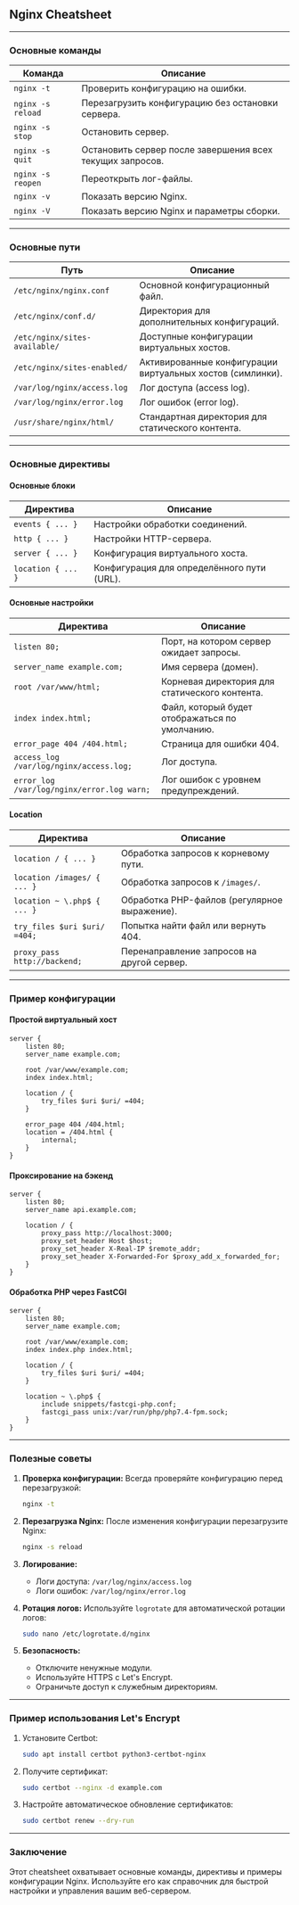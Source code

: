 ## **Nginx Cheatsheet**

---

### **Основные команды**

| Команда                                      | Описание                                                                 |
|----------------------------------------------|-------------------------------------------------------------------------|
| `nginx -t`                                   | Проверить конфигурацию на ошибки.                                       |
| `nginx -s reload`                            | Перезагрузить конфигурацию без остановки сервера.                       |
| `nginx -s stop`                              | Остановить сервер.                                                      |
| `nginx -s quit`                              | Остановить сервер после завершения всех текущих запросов.               |
| `nginx -s reopen`                            | Переоткрыть лог-файлы.                                                  |
| `nginx -v`                                   | Показать версию Nginx.                                                  |
| `nginx -V`                                   | Показать версию Nginx и параметры сборки.                               |

---

### **Основные пути**

| Путь                                         | Описание                                                                 |
|----------------------------------------------|-------------------------------------------------------------------------|
| `/etc/nginx/nginx.conf`                      | Основной конфигурационный файл.                                         |
| `/etc/nginx/conf.d/`                         | Директория для дополнительных конфигураций.                             |
| `/etc/nginx/sites-available/`                | Доступные конфигурации виртуальных хостов.                              |
| `/etc/nginx/sites-enabled/`                  | Активированные конфигурации виртуальных хостов (симлинки).              |
| `/var/log/nginx/access.log`                  | Лог доступа (access log).                                               |
| `/var/log/nginx/error.log`                   | Лог ошибок (error log).                                                 |
| `/usr/share/nginx/html/`                     | Стандартная директория для статического контента.                       |

---

### **Основные директивы**

#### **Основные блоки**
| Директива                                    | Описание                                                                 |
|----------------------------------------------|-------------------------------------------------------------------------|
| `events { ... }`                             | Настройки обработки соединений.                                         |
| `http { ... }`                               | Настройки HTTP-сервера.                                                 |
| `server { ... }`                             | Конфигурация виртуального хоста.                                        |
| `location { ... }`                           | Конфигурация для определённого пути (URL).                              |

#### **Основные настройки**
| Директива                                    | Описание                                                                 |
|----------------------------------------------|-------------------------------------------------------------------------|
| `listen 80;`                                 | Порт, на котором сервер ожидает запросы.                                |
| `server_name example.com;`                   | Имя сервера (домен).                                                    |
| `root /var/www/html;`                        | Корневая директория для статического контента.                          |
| `index index.html;`                          | Файл, который будет отображаться по умолчанию.                          |
| `error_page 404 /404.html;`                  | Страница для ошибки 404.                                                |
| `access_log /var/log/nginx/access.log;`      | Лог доступа.                                                            |
| `error_log /var/log/nginx/error.log warn;`   | Лог ошибок с уровнем предупреждений.                                    |

#### **Location**
| Директива                                    | Описание                                                                 |
|----------------------------------------------|-------------------------------------------------------------------------|
| `location / { ... }`                         | Обработка запросов к корневому пути.                                    |
| `location /images/ { ... }`                  | Обработка запросов к `/images/`.                                        |
| `location ~ \.php$ { ... }`                  | Обработка PHP-файлов (регулярное выражение).                            |
| `try_files $uri $uri/ =404;`                 | Попытка найти файл или вернуть 404.                                     |
| `proxy_pass http://backend;`                 | Перенаправление запросов на другой сервер.                              |

---

### **Пример конфигурации**

#### **Простой виртуальный хост**
```nginx
server {
    listen 80;
    server_name example.com;

    root /var/www/example.com;
    index index.html;

    location / {
        try_files $uri $uri/ =404;
    }

    error_page 404 /404.html;
    location = /404.html {
        internal;
    }
}
```

#### **Проксирование на бэкенд**
```nginx
server {
    listen 80;
    server_name api.example.com;

    location / {
        proxy_pass http://localhost:3000;
        proxy_set_header Host $host;
        proxy_set_header X-Real-IP $remote_addr;
        proxy_set_header X-Forwarded-For $proxy_add_x_forwarded_for;
    }
}
```

#### **Обработка PHP через FastCGI**
```nginx
server {
    listen 80;
    server_name example.com;

    root /var/www/example.com;
    index index.php index.html;

    location / {
        try_files $uri $uri/ =404;
    }

    location ~ \.php$ {
        include snippets/fastcgi-php.conf;
        fastcgi_pass unix:/var/run/php/php7.4-fpm.sock;
    }
}
```

---

### **Полезные советы**

1. **Проверка конфигурации:**
   Всегда проверяйте конфигурацию перед перезагрузкой:
   ```bash
   nginx -t
   ```

2. **Перезагрузка Nginx:**
   После изменения конфигурации перезагрузите Nginx:
   ```bash
   nginx -s reload
   ```

3. **Логирование:**
   - Логи доступа: `/var/log/nginx/access.log`
   - Логи ошибок: `/var/log/nginx/error.log`

4. **Ротация логов:**
   Используйте `logrotate` для автоматической ротации логов:
   ```bash
   sudo nano /etc/logrotate.d/nginx
   ```

5. **Безопасность:**
   - Отключите ненужные модули.
   - Используйте HTTPS с Let's Encrypt.
   - Ограничьте доступ к служебным директориям.

---

### **Пример использования Let's Encrypt**

1. Установите Certbot:
   ```bash
   sudo apt install certbot python3-certbot-nginx
   ```

2. Получите сертификат:
   ```bash
   sudo certbot --nginx -d example.com
   ```

3. Настройте автоматическое обновление сертификатов:
   ```bash
   sudo certbot renew --dry-run
   ```

---

### **Заключение**
Этот cheatsheet охватывает основные команды, директивы и примеры конфигурации Nginx. Используйте его как справочник для быстрой настройки и управления вашим веб-сервером.
